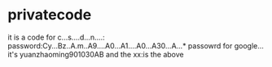 # privatecode

it is a code for c...s....d...n....:
password:Cy...Bz..A.m..A9....A0...A1....A0...A30...A...*
passowrd for google...
it's yuanzhaoming901030AB
and the xx:is the above


